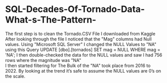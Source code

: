 # SQL-Decades-Of-Tornado-Data-What-s-The-Pattern-
The first step is to clean the Tornado.CSV File I downloaded from Kaggle 
After looking through the file I noticed that the "Mag" columns had Null values. 
Using "Microsoft SQL Server" I changed the NULL Values to "NA" using this Query 
UPDATE [dbo].[tornados] 
SET mag = NULL
 WHERE mag = 'NA';
I then double-checked the data for the NULL values and saw I had 756 rows where the magnitude was "NA"  
I then started filtering for 
The Bulk of the "NA" took place from 2016 to 2022.
By looking at the trend it’s safe to assume the NULL values are 0’s on the scale.
